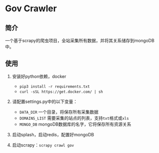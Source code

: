 # Gov Crawler

## 简介 

一个基于scrapy的爬虫项目，全站采集所有数据，并将其关系储存到mongoDB中。

## 使用

1. 安装好python依赖，docker
	- `pip3 install -r requirements.txt`
	- `curl -sSL https://get.docker.com/ | sh`

2. 请配置settings.py中的以下变量：
	- `DATA_DIR` 一个目录，将保存所有采集数据
	- `DOMAINS_LIST` 需要采集的站点的列表，支持`txt`格式或`xls`
	- `MONGO_DB` mongoDB数据库的名字，它将保存所有资源关系

3. 启动splash，启动redis，配置好mongoDB

4. 启动scrapy：`scrapy crawl gov`

